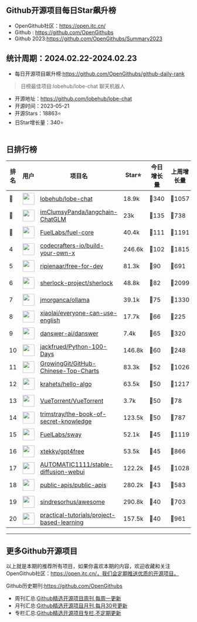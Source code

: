 ## Github开源项目每日Star飙升榜

- OpenGithub社区：https://open.itc.cn/
- Github : https://github.com/OpenGithubs
- Github 2023:https://github.com/OpenGithubs/Summary2023

## 统计周期：2024.02.22-2024.02.23

- 每日开源项目飙升榜:https://github.com/OpenGithubs/github-daily-rank



> 日榜最佳项目:lobehub/lobe-chat  聊天机器人

- 开源地址：https://github.com/lobehub/lobe-chat
- 开源时间：2023-05-21
- 开源Stars：18863⭐
- 日Star增长量：340⭐

![]()


## 日排行榜

| 排名        |  用户     |  项目名          | Star⭐          | 今日增长量     | 上周增长量      |  开源时间   |
|------------|------------|---------------|---------------- |--------------|----------------|------------|
| 🥇 | <img src="https://avatars.githubusercontent.com/u/131470832?v=4" alt="" size="32" height="32" width="32" data-view-component="true" class="avatar circle"> | [lobehub/lobe-chat](https://github.com/lobehub/lobe-chat)| 18.9k  | 🔺340| 🔺1057 | 2023-05-21 |
| 🥈 | <img src="https://avatars.githubusercontent.com/u/139558948?v=4" alt="" size="32" height="32" width="32" data-view-component="true" class="avatar circle"> | [imClumsyPanda/langchain-ChatGLM](https://github.com/imClumsyPanda/langchain-ChatGLM)| 23k  | 🔺135| 🔺738 | 2023-03-31 |
| 🥉 | <img src="https://avatars.githubusercontent.com/u/55993183?v=4" alt="" size="32" height="32" width="32" data-view-component="true" class="avatar circle"> | [FuelLabs/fuel-core](https://github.com/FuelLabs/fuel-core)| 40.4k  | 🔺111| 🔺1191 | 2020-08-28 |
| 4 | <img src="https://avatars.githubusercontent.com/u/58904235?v=4" alt="" size="32" height="32" width="32" data-view-component="true" class="avatar circle"> | [codecrafters-io/build-your-own-x](https://github.com/codecrafters-io/build-your-own-x)| 246.6k  | 🔺102| 🔺1815 | 2018-05-09 |
| 5 | <img src="https://avatars.githubusercontent.com/u/82342?v=4" alt="" size="32" height="32" width="32" data-view-component="true" class="avatar circle"> | [ripienaar/free-for-dev](https://github.com/ripienaar/free-for-dev)| 81.3k  | 🔺90| 🔺691 | 2015-03-19 |
| 6 | <img src="https://avatars.githubusercontent.com/u/48293496?v=4" alt="" size="32" height="32" width="32" data-view-component="true" class="avatar circle"> | [sherlock-project/sherlock](https://github.com/sherlock-project/sherlock)| 48.8k  | 🔺82| 🔺2099 | 2018-12-24 |
| 7 | <img src="https://avatars.githubusercontent.com/u/151674099?v=4" alt="" size="32" height="32" width="32" data-view-component="true" class="avatar circle"> | [jmorganca/ollama](https://github.com/jmorganca/ollama)| 39.1k  | 🔺75| 🔺1330 | 2023-06-27 |
| 8 | <img src="https://avatars.githubusercontent.com/u/152970?u=8b2fcedd53d6e46faf809b001cecf3f1981692fe&v=4" alt="" size="32" height="32" width="32" data-view-component="true" class="avatar circle"> | [xiaolai/everyone-can-use-english](https://github.com/xiaolai/everyone-can-use-english)| 17.7k  | 🔺66| 🔺225 | 2019-03-16 |
| 9 | <img src="https://avatars.githubusercontent.com/u/131946000?v=4" alt="" size="32" height="32" width="32" data-view-component="true" class="avatar circle"> | [danswer-ai/danswer](https://github.com/danswer-ai/danswer)| 7.4k  | 🔺65| 🔺320 | 2023-04-27 |
| 10 | <img src="https://avatars.githubusercontent.com/u/7474657?u=902200c2389c203cf2139888e10314845edd2a2a&v=4" alt="" size="32" height="32" width="32" data-view-component="true" class="avatar circle"> | [jackfrued/Python-100-Days](https://github.com/jackfrued/Python-100-Days)| 146.8k  | 🔺60| 🔺248 | 2018-03-02 |
| 11 | <img src="https://avatars.githubusercontent.com/u/21018904?u=bcc423f3536e0ea420dfe438d96b36a7ff2704d7&v=4" alt="" size="32" height="32" width="32" data-view-component="true" class="avatar circle"> | [GrowingGit/GitHub-Chinese-Top-Charts](https://github.com/GrowingGit/GitHub-Chinese-Top-Charts)| 83.3k  | 🔺52| 🔺1026 | 2019-09-05 |
| 12 | <img src="https://avatars.githubusercontent.com/u/26993056?u=12c6a8ef18768abc773c64a56a56c0fd67241ed2&v=4" alt="" size="32" height="32" width="32" data-view-component="true" class="avatar circle"> | [krahets/hello-algo](https://github.com/krahets/hello-algo)| 63.5k  | 🔺50| 🔺1217 | 2022-11-04 |
| 13 | <img src="https://avatars.githubusercontent.com/u/156299908?v=4" alt="" size="32" height="32" width="32" data-view-component="true" class="avatar circle"> | [VueTorrent/VueTorrent](https://github.com/VueTorrent/VueTorrent)| 3.7k  | 🔺50| 🔺78 | 2019-04-15 |
| 14 | <img src="https://avatars.githubusercontent.com/u/31127917?v=4" alt="" size="32" height="32" width="32" data-view-component="true" class="avatar circle"> | [trimstray/the-book-of-secret-knowledge](https://github.com/trimstray/the-book-of-secret-knowledge)| 123.5k  | 🔺50| 🔺787 | 2018-06-23 |
| 15 | <img src="https://avatars.githubusercontent.com/u/55993183?v=4" alt="" size="32" height="32" width="32" data-view-component="true" class="avatar circle"> | [FuelLabs/sway](https://github.com/FuelLabs/sway)| 52.1k  | 🔺45| 🔺1119 | 2021-01-20 |
| 16 | <img src="https://avatars.githubusercontent.com/u/98614666?u=73ffc35c4da01924e4c0636186fa1328b717fbb1&v=4" alt="" size="32" height="32" width="32" data-view-component="true" class="avatar circle"> | [xtekky/gpt4free](https://github.com/xtekky/gpt4free)| 53.5k  | 🔺45| 🔺866 | 2023-03-30 |
| 17 | <img src="https://avatars.githubusercontent.com/u/20920490?u=8bdc7c9401f507e51b55e558baa8184d4ed30c7d&v=4" alt="" size="32" height="32" width="32" data-view-component="true" class="avatar circle"> | [AUTOMATIC1111/stable-diffusion-webui](https://github.com/AUTOMATIC1111/stable-diffusion-webui)| 122.2k  | 🔺45| 🔺1028 | 2022-08-22 |
| 18 | <img src="https://avatars.githubusercontent.com/u/51121562?v=4" alt="" size="32" height="32" width="32" data-view-component="true" class="avatar circle"> | [public-apis/public-apis](https://github.com/public-apis/public-apis)| 280.2k  | 🔺43| 🔺583 | 2016-03-21 |
| 19 | <img src="https://avatars.githubusercontent.com/u/170270?u=34acd557a042ac478d273a4621570cadb6b0bd89&v=4" alt="" size="32" height="32" width="32" data-view-component="true" class="avatar circle"> | [sindresorhus/awesome](https://github.com/sindresorhus/awesome)| 290.8k  | 🔺40| 🔺703 | 2014-07-11 |
| 20 | <img src="https://avatars.githubusercontent.com/u/89421154?v=4" alt="" size="32" height="32" width="32" data-view-component="true" class="avatar circle"> | [practical-tutorials/project-based-learning](https://github.com/practical-tutorials/project-based-learning)| 157.5k  | 🔺40| 🔺961 | 2017-04-12 |

---
## 更多Github开源项目

以上就是本期的推荐所有项目，如果你喜欢本期的内容，欢迎收藏和关注OpenGithub社区：https://open.itc.cn/，我们会定期推送优质的开源项目。

Github历史期刊:https://github.com/OpenGithubs
- 周刊汇总:[Github精选开源项目周刊,每周一更新](https://github.com/OpenGithubs/weekly)
- 月刊汇总:[Github精选开源项目月刊,每月30号更新](https://github.com/OpenGithubs/monthly)
- 专栏汇总:[Github精选开源项目专栏,不定期更新](https://github.com/OpenGithubs/selectedColumn)
